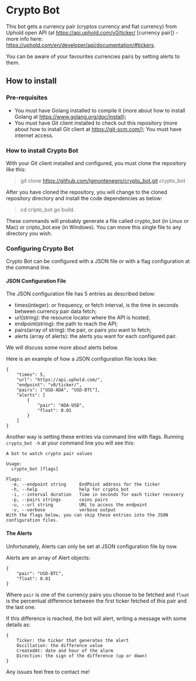 # Crypto Bot

This bot gets a currency pair (cryptos currency and fiat currency) from Uphold open API (at https://api.uphold.com/v0/ticker/ [currency pair]) - more info here: https://uphold.com/en/developer/api/documentation/#tickers.

You can be aware of your favourites currencies pairs by setting alerts to them.

## How to install

### Pre-requisites

- You must have Golang installed to compile it (more about how to install Golang at https://www.golang.org/doc/install);
- You must have Git client installed to check out this repository (more about how to install Git client at https://git-scm.com/);
You must have internet access.

### How to install Crypto Bot

With your Git client installed and configured, you must clone the repository like this:

>git clone https://github.com/lgmontenegro/crypto_bot.git crypto_bot

After you have cloned the repository, you will change to the cloned repository directory and install the code dependencies as below:

>cd cripto_bot go build.

These commands will probably generate a file called crypto_bot (in Linux or Mac) or cripto_bot.exe (in Windows). You can move this single file to any directory you wish.

### Configuring Crypto Bot

Crypto Bot can be configured with a JSON file or with a flag configuration at the command line.

#### JSON Configuration File

The JSON configuration file has 5 entries as described below:

- times(integer): or frequency, or fetch interval, is the time in seconds between currency pair data fetch;
- url(string): the resource locator where the API is hosted;
- endpoint(string): the path to reach the API;
- pairs(array of string): the pair, or pairs you want to fetch;
- alerts (array of alerts): the alerts you want for each configured pair.

We will discuss some more about alerts below.

Here is an example of how a JSON configuration file looks like:

``` 
{
    "times": 5,
    "url": "https://api.uphold.com/",
    "endpoint": "v0/ticker/",
    "pairs": ["USD-ADA", "USD-BTC"],        
    "alerts": [
        {
            "pair": "ADA-USD",
            "float": 0.01
        }
    ]
}
```

Another way is setting these entries via command line with flags. Running `crypto_bot -h` at your command line you will see this:

```
A bot to watch crypto pair values

Usage:
  crypto_bot [flags]

Flags:
  -e, --endpoint string     EndPoint address for the ticker
  -h, --help                help for crypto_bot
  -i, --interval duration   Time in seconds for each ticker recovery
  -p, --pairs strings       coins pairs
  -u, --url string          URL to access the endpoint
  -v, --verbose             verbose output
With the flags below, you can skip these entries into the JSON configuration files.
```

#### The Alerts

Unfortunately, Alerts can only be set at JSON configuration file by now.

Alerts are an array of Alert objects:

```
{
	"pair": "USD-BTC",
	"float": 0.01
}
```

Where `pair` is one of the currency pairs you choose to be fetched and `float` is the percentual difference between the first ticker fetched of this pair and the last one.

If this difference is reached, the bot will alert, writing a message with some details as:

```
{
	Ticker: the ticker that generates the alert
	Oscillation: the difference value
	CreatedAt: date and hour of the alarm
	Direction: the sign of the difference (up or down)
}
```

Any issues feel free to contact me!